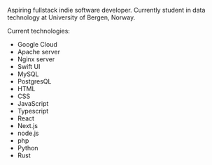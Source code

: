 Aspiring fullstack indie software developer. Currently student in data technology at University of Bergen, Norway.

Current technologies:
- Google Cloud
- Apache server
- Nginx server
- Swift UI
- MySQL
- PostgresQL
- HTML
- CSS
- JavaScript
- Typescript
- React
- Next.js
- node.js
- php
- Python
- Rust
